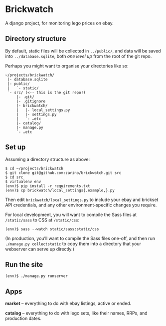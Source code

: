 # Brickwatch

A django project, for monitoring lego prices on ebay.

## Directory structure

By default, static files will be collected in `../public/`, and data will be saved into `../database.sqlite`, both *one level up* from the root of the git repo.

Perhaps you might want to organise your directories like so:

    ~/projects/brickwatch/
     |- database.sqlite
     |- public/
     |   `- static/
     `- src/ (<-- this is the git repo!)
         |- .git/
         |- .gitignore
         |- brickwatch/
         |   |- local_settings.py
         |   |- settings.py
         |   `- …etc
         |- catalog/
         |- manage.py
         `- …etc

## Set up

Assuming a directory structure as above:

    $ cd ~/projects/brickwatch
    $ git clone git@github.com:zarino/brickwatch.git src
    $ cd src
    $ virtualenv env
    (env)$ pip install -r requirements.txt
    (env)$ cp brickwatch/local_settings{.example,}.py

Then edit `brickwatch/local_settings.py` to include your ebay and brickset API credentials, and any other environment-specific changes you require.

For local development, you will want to compile the Sass files at `/static/sass` to CSS at `/static/css`:

    (env)$ sass --watch static/sass:static/css

(In production, you’ll want to compile the Sass files one-off, and then run `./manage.py collectstatic` to copy them into a directory that your webserver can serve up directly.)

## Run the site

    (env)$ ./manage.py runserver

## Apps

**market** – everything to do with ebay listings, active or ended.

**catalog** – everything to do with lego sets, like their names, RRPs, and production dates.
